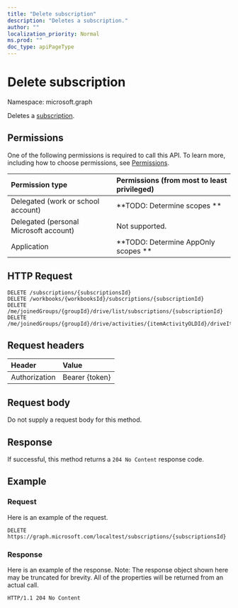 ```yaml
---
title: "Delete subscription"
description: "Deletes a subscription."
author: ""
localization_priority: Normal
ms.prod: ""
doc_type: apiPageType
---
```


# Delete subscription

Namespace: microsoft.graph

Deletes a [subscription](../resources/subscription.md).

## Permissions
One of the following permissions is required to call this API. To learn more, including how to choose permissions, see [Permissions](/concepts/permissions-reference.md).

|Permission type|Permissions (from most to least privileged)|
|:---|:---|
|Delegated (work or school account)|**TODO: Determine scopes **|
|Delegated (personal Microsoft account)|Not supported.|
|Application|**TODO: Determine AppOnly scopes **|

## HTTP Request
<!-- {
  "blockType": "ignored"
}
-->
``` http
DELETE /subscriptions/{subscriptionsId}
DELETE /workbooks/{workbooksId}/subscriptions/{subscriptionId}
DELETE /me/joinedGroups/{groupId}/drive/list/subscriptions/{subscriptionId}
DELETE /me/joinedGroups/{groupId}/drive/activities/{itemActivityOLDId}/driveItem/subscriptions/{subscriptionId}
```

## Request headers
|Header|Value|
|:---|:---|
|Authorization|Bearer {token}|

## Request body
Do not supply a request body for this method.

## Response
If successful, this method returns a `204 No Content` response code.

## Example

### Request
Here is an example of the request.
<!-- {
  "blockType": "request",
  "name": "delete_subscription"
}
-->
``` http
DELETE https://graph.microsoft.com/localtest/subscriptions/{subscriptionsId}
```

### Response
Here is an example of the response. Note: The response object shown here may be truncated for brevity. All of the properties will be returned from an actual call.
<!-- {
  "blockType": "response",
  "truncated": true
}
-->
``` http
HTTP/1.1 204 No Content
```

